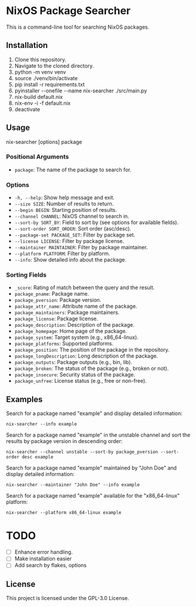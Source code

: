 # NixOS Package Searcher

This is a command-line tool for searching NixOS packages.

## Installation

1. Clone this repository.
2. Navigate to the cloned directory.
3. python -m venv venv
4. source ./venv/bin/activate
5. pip install -r requirements.txt
6. pyinstaller --onefile --name nix-searcher ./src/main.py
7. nix-build default.nix
8. nix-env -i -f default.nix
9. deactivate 

## Usage

nix-searcher [options] package

### Positional Arguments

- `package`: The name of the package to search for.

### Options

- `-h, --help`: Show help message and exit.
- `--size SIZE`: Number of results to return.
- `--begin BEGIN`: Starting position of results.
- `--channel CHANNEL`: NixOS channel to search in.
- `--sort-by SORT_BY`: Field to sort by (see options for available fields).
- `--sort-order SORT_ORDER`: Sort order (asc/desc).
- `--package-set PACKAGE_SET`: Filter by package set.
- `--license LICENSE`: Filter by package license.
- `--maintainer MAINTAINER`: Filter by package maintainer.
- `--platform PLATFORM`: Filter by platform.
- `--info`: Show detailed info about the package.

### Sorting Fields

- `_score`: Rating of match between the query and the result.
- `package_pname`: Package name.
- `package_pversion`: Package version.
- `package_attr_name`: Attribute name of the package.
- `package_maintainers`: Package maintainers.
- `package_license`: Package license.
- `package_description`: Description of the package.
- `package_homepage`: Home page of the package.
- `package_system`: Target system (e.g., x86_64-linux).
- `package_platforms`: Supported platforms.
- `package_position`: The position of the package in the repository.
- `package_longDescription`: Long description of the package.
- `package_outputs`: Package outputs (e.g., bin, lib).
- `package_broken`: The status of the package (e.g., broken or not).
- `package_insecure`: Security status of the package.
- `package_unfree`: License status (e.g., free or non-free).

## Examples

Search for a package named "example" and display detailed information:

`nix-searcher --info example`

Search for a package named "example" in the unstable channel and sort the results by package version in descending order:

`nix-searcher --channel unstable --sort-by package_pversion --sort-order desc example`

Search for a package named "example" maintained by "John Doe" and display detailed information:

`nix-searcher --maintainer "John Doe" --info example`

Search for a package named "example" available for the "x86_64-linux" platform:

`nix-searcher --platform x86_64-linux example`

# TODO
 - [ ] Enhance error handling.
 - [ ] Make installation easier
 - [ ] Add search by flakes, options

## License

This project is licensed under the GPL-3.0 License.

